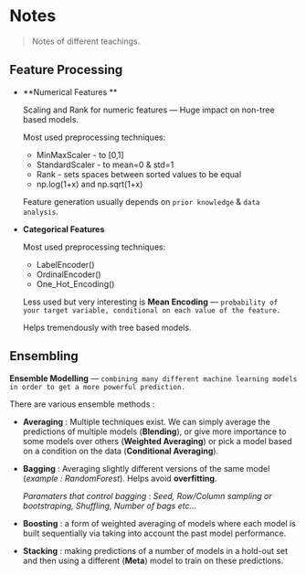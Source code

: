 # Notes

> Notes of different teachings.

## Feature Processing

* **Numerical Features **

  Scaling and Rank for numeric features — Huge impact on non-tree based models.

  Most used preprocessing techniques:

  * MinMaxScaler - to [0,1]
  * StandardScaler - to mean=0 & std=1
  * Rank - sets spaces between sorted values to be equal
  * np.log(1+x) and np.sqrt(1+x)

  Feature generation usually depends on `prior knowledge` & `data analysis`.

* **Categorical Features**

  Most used preprocessing techniques:

  * LabelEncoder()
  * OrdinalEncoder()
  * One_Hot_Encoding()

  Less used but very interesting is **Mean Encoding** — `probability of your target variable, conditional on each value of the feature.`

  Helps tremendously with tree based models.

## Ensembling

**Ensemble Modelling** — `combining many different machine learning models in order to get a more powerful prediction.`

There are various ensemble methods :

* **Averaging** : Multiple techniques exist. We can simply average the predictions of multiple models (**Blending**), or give more importance to some models over others (**Weighted Averaging**) or pick a model based on a condition on the data (**Conditional Averaging**).

* **Bagging** : Averaging slightly different versions of the same model (_example : RandomForest_). Helps avoid **overfitting**.

  *Paramaters that control bagging* : *Seed, Row/Column sampling or bootstraping, Shuffling, Number of bags etc...*

* **Boosting** : a form of weighted averaging of models where each model is built sequentially via taking into account the past model performance.

* **Stacking** : making predictions of a number of models in a hold-out set and then using a different (**Meta**) model to train on these predictions.